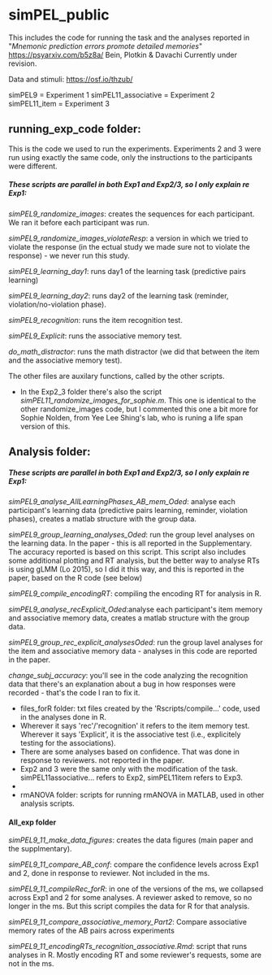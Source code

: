 # simPEL_public

This includes the code for running the task and the analyses reported in "_Mnemonic prediction errors promote detailed memories_" https://psyarxiv.com/b5z8a/ Bein, Plotkin & Davachi Currently under revision.

Data and stimuli: https://osf.io/thzub/ 

simPEL9 = Experiment 1
simPEL11_associative = Experiment 2
simPEL11_item = Experiment 3

## running_exp_code folder:
This is the code we used to run the experiments.
Experiments 2 and 3 were run using exactly the same code, only the instructions to the participants were different.

##### These scripts are parallel in both Exp1 and Exp2/3, so I only explain re Exp1:
_simPEL9_randomize_images_: creates the sequences for each participant. We ran it before each participant was run.

_simPEL9_randomize_images_violateResp_: a version in which we tried to violate the response (in the ectual study we made sure not to violate the response) - we never run this study.

_simPEL9_learning_day1_: runs day1 of the learning task (predictive pairs learning)

_simPEL9_learning_day2_: runs day2 of the learning task (reminder, violation/no-violation phase).

_simPEL9_recognition_: runs the item recognition test.

_simPEL9_Explicit_: runs the associative memory test.

_do_math_distractor_: runs the math distractor (we did that between the item and the associative memory test).

The other files are auxilary functions, called by the other scripts.

* In the Exp2_3 folder there's also the script _simPEL11_randomize_images_for_sophie.m_. This one is identical to the other randomize_images code, but I commented this one a bit more for Sophie Nolden, from Yee Lee Shing's lab, who is runing a life span version of this.

## Analysis folder:

##### These scripts are parallel in both Exp1 and Exp2/3, so I only explain re Exp1:

_simPEL9_analyse_AllLearningPhases_AB_mem_Oded_: analyse each participant's learning data (predictive pairs learning, reminder, violation phases), creates a matlab structure with the group data.

_simPEL9_group_learning_analyses_Oded_: run the group level analyses on the learning data.
In the paper - this is all reported in the Supplementary. The accuracy reported is based on this script. This script also includes some additional plotting and RT analysis, but the better way to analyse RTs is using gLMM (Lo 2015), so I did it this way, and this is reported in the paper, based on the R code (see below)

_simPEL9_compile_encodingRT_: compiling the encoding RT for analysis in R.

_simPEL9_analyse_recExplicit_Oded_:analyse each participant's item memory and associative memory data, creates a matlab structure with the group data. 

_simPEL9_group_rec_explicit_analysesOded_: run the group lavel analyses for the item and associative memory data - analyses in this code are reported in the paper.

_change_subj_accuracy_: you'll see in the code analyzing the recognition data that there's an explanation about a bug in how responses were recorded - that's the code I ran to fix it.

* files_forR folder: txt files created by the 'Rscripts/compile...' code, used in the analyses done in R.
* Wherever it says 'rec'/'recognition' it refers to the item memory test. Wherever it says 'Explicit', it is the associative test (i.e., explicitely testing for the associations).
* There are some analyses based on confidence. That was done in response to reviewers. not reported in the paper.
* Exp2 and 3 were the same only with the modification of the task. simPEL11associative... refers to Exp2, simPEL11item refers to Exp3.
* 
* rmANOVA folder: scripts for running rmANOVA in MATLAB, used in other analysis scripts.

#### All_exp folder

_simPEL9_11_make_data_figures_: creates the data figures (main paper and the supplmentary).

_simPEL9_11_compare_AB_conf_: compare the confidence levels across Exp1 and 2, done in response to reviewer. Not included in the ms.

_simPEL9_11_compileRec_forR_: in one of the versions of the ms, we collapsed across Exp1 and 2 for some analyses. A reviewer asked to remove, so no longer in the ms. But this script compiles the data for R for that analysis.

_simPEL9_11_compare_associative_memory_Part2_: Compare associative memory rates of the AB pairs across experiments

_simPEL9_11_encodingRTs_recognition_associative.Rmd_: script that runs analyses in R. Mostly encoding RT and some reviewer's requests, some are not in the ms.


